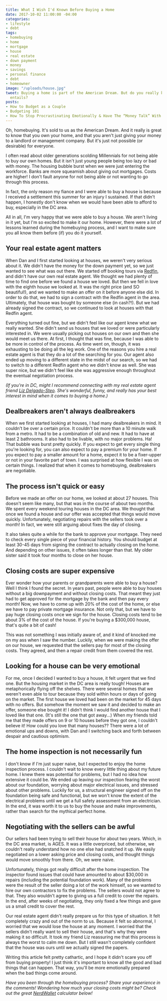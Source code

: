 ```yaml
---
title: What I Wish I'd Known Before Buying a Home
date: 2017-10-02 11:00:00 -04:00
categories:
- lifestyle
- debt
tags:
- homebuying
- home
- mortgage
- house
- real estate
- down payment
- money
- savings
- personal finance
- debt
- homeowner
image: "/uploads/house.jpg"
tweet: Buying a home is part of the American Dream. But do you really know what it
  entails?
posts:
- How to Budget as a Couple
- Budgeting 101
- How To Stop Procrastinating Emotionally & Have The “Money Talk” With Your S.O.
---
```


Oh, homebuying. It's sold to us as the American Dream. And it really is great to know that you own your home, and that you aren't just giving your money to a landlord or management company. But it's just not possible (or desirable) for everyone.

I often read about older generations scolding Millennials for not being able to buy our own homes. But it isn't just young people being too lazy or bad with money. The housing bubble burst when we were just entering the workforce. Banks are more squeamish about giving out mortgages. Costs are higher! I don't fault anyone for not being able or not wanting to go through this process.

In fact, the only reason my fiance and I were able to buy a house is because I received a settlement this summer for an injury I sustained. If that didn't happen, I honestly don't know when we would have been able to afford to buy, especially in the DC area.

All in all, I'm very happy that we were able to buy a house. We aren't living in it yet, but I'm so excited to make it our home. However, there were a lot of lessons learned during the homebuying process, and I want to make sure you all know them before (if) you do it yourself.

## Your real estate agent matters

When Dan and I first started looking at houses, we weren't very serious about it. We didn't have the money for the down payment yet, so we just wanted to see what was out there. We started off booking tours via [Redfin](http://www.redfin.com), and didn't have our own real estate agent. We thought we had plenty of time to find one before we found a house we loved. But then we fell in love with the eighth house we looked at. It was the right price (and SO beautiful!), and we wanted to make an offer on it before anyone else did. In order to do that, we had to sign a contract with the Redfin agent in the area. Ultimately, that house was bought by someone else (in cash?!). But we had already signed the contract, so we continued to look at houses with that Redfin agent.

Everything turned out fine, but we didn't feel like our agent knew what we really wanted. She didn't send us houses that we loved or were particularly interested in. We were usually picking out houses on our own and then she would meet us there. At first, I thought that was fine, because I was able to be more in control of the process. As time went on, though, it was exhausting to be doing all the leg work. One of the reasons you hire a real estate agent is that they do a lot of the searching for you. Our agent also ended up moving to a different state in the midst of our search, so we had to switch to a different Redfin agent who we didn't know as well. She was super nice, but we didn't feel like she was aggressive enough throughout the eventual negotiation process.

*(If you're in DC, might I recommend connecting with my real estate agent friend [Liz Delgado-Steo](http://jasonmartingroup.com/about/Elizabeth-Delgado-Steo/6689). She's wonderful, funny, and really has your best interest in mind when it comes to buying a home.)*

## Dealbreakers aren't always dealbreakers

When we first started looking at houses, I had many dealbreakers in mind. It couldn't be over a certain price. It couldn't be more than a 10 minute walk from a metro. It had to be a combination of old and new. It had to have at least 2 bathrooms. It also had to be livable, with no major problems. Ha! That bubble was burst pretty quickly. If you expect to get every single thing you're looking for, you can also expect to pay a premium for your home. If you expect to pay a smaller amount for a home, expect it to be a fixer-upper or not in your favorite part of town. I was surprised at how flexible I was on certain things. I realized that when it comes to homebuying, dealbreakers are negotiable.

## The process isn't quick or easy

Before we made an offer on our home, we looked at about 27 houses. This doesn't seem like many, but that was in the course of about two months. We spent every weekend touring houses in the DC area. We thought that once we found a house and our offer was accepted that things would move quickly. Unfortunately, negotiating repairs with the sellers took over a month! In fact, we were still arguing about fixes the day of closing.

It also takes quite a while for the bank to approve your mortgage. They need to check every single piece of your financial history. You should budget at least 30-45 days from signing the contract to actually closing on the home. And depending on other issues, it often takes longer than that. My older sister said it took four months to close on her house.

## Closing costs are super expensive

Ever wonder how your parents or grandparents were able to buy a house? Well I think I found the secret. In years past, people were able to buy houses without a big downpayment and without closing costs. That meant they just had to get approved for the mortgage by the bank and then pay every month! Now, we have to come up with 20% of the cost of the home, or else we have to pay private mortgage insurance. Not only that, but we have to pay huge closing costs once we sign for the house. Closing costs tend to be about 3% of the cost of the house. If you're buying a $300,000 house, that's quite a bit of cash!

This was not something I was initially aware of, and it kind of knocked me on my ass when I saw the number. Luckily, when we were making the offer on our house, we requested that the sellers pay for most of the closing costs. They agreed, and then a repair credit from them covered the rest.

## Looking for a house can be very emotional

For me, once I decided I wanted to buy a house, it felt urgent that we find one. But the housing market in the DC area is really tough! Houses are metaphorically flying off the shelves. There were several homes that we weren't even able to tour because they sold within hours or days of going on the market. The first house we loved had been on the market for 45 days with no offers. But somehow the moment we saw it and decided to make an offer, someone else bought it! I didn't think I would find another house that I loved like that one. (It's still the one that got away...) When my friends told me that they made offers on 9 or 10 houses before they got one, I couldn't believe it! How could you love that many houses?? There were a lot of emotional ups and downs, with Dan and I switching back and forth between despair and cautious optimism.

## The home inspection is not necessarily fun

I don't know if I'm just super naive, but I expected to enjoy the home inspection process. I couldn't wait to know every little thing about my future home. I knew there was potential for problems, but I had no idea how extensive it could be. We ended up leaving our inspection fearing the worst about our foundation, worrying about major electrical issues, and stressed about other problems. Luckily for us, a structural engineer signed off on the foundation being safe and functional, but we won't know the extent of the electrical problems until we get a full safety assessment from an electrician. In the end, it was worth it to us to buy the house and make improvements, rather than search for the mythical perfect home.

## Negotiating with the sellers can be awful

Our sellers had been trying to sell their house for about two years. Which, in the DC area market, is AGES. It was a little overpriced, but otherwise, we couldn't really understand how no one else had snatched it up. We easily negotiated on a lower asking price and closing costs, and thought things would move smoothly from there. Oh, we were naive.

Unfortunately, things got really difficult after the home inspection. The inspector found issues that could have amounted to about $30,000 in repairs (including the potential foundation work). Many of the problems were the result of the seller doing a lot of the work himself, so we wanted to hire our own contractors to fix the problems. The sellers would not agree to that. They also wouldn't agree to giving us a full credit to cover the repairs. In the end, after weeks of negotiating, they only fixed a few things and gave us a small credit to cover the rest.

Our real estate agent didn't really prepare us for this type of situation. It felt completely crazy and out of the norm to us. Because it felt so abnormal, I worried that we would lose the house at any moment. I worried that the sellers didn't really want to sell their house, and that's why they were making it so difficult. It took my friend Liz reassuring me that this process is always the worst to calm me down. But I still wasn't completely confident that the house was ours until we actually signed the papers.

Writing this article felt pretty cathartic, and I hope it didn't scare you off from buying property! I just think it's important to know all the good and bad things that can happen. That way, you'll be more emotionally prepared when the bad things come around.

*Have you been through the homebuying process? Share your experience in the comments! Wondering how much your closing costs might be? Check out the great [NerdWallet](https://www.nerdwallet.com/) calculator below!*

<script src="https://embeds.nerdwallet.com/embed.js" data-id="457587" data-utm_campaign="mr_prod_457587"></script>